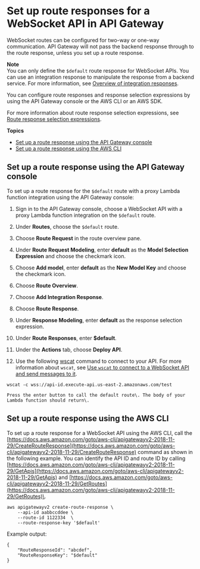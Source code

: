 # Set up route responses for a WebSocket API in API Gateway<a name="apigateway-websocket-api-route-response"></a>

WebSocket routes can be configured for two\-way or one\-way communication\. API Gateway will not pass the backend response through to the route response, unless you set up a route response\. 

**Note**  
You can only define the `$default` route response for WebSocket APIs\. You can use an integration response to manipulate the response from a backend service\. For more information, see [Overview of integration responses](apigateway-websocket-api-integration-responses.md#apigateway-websocket-api-integration-response-overview)\. 

You can configure route responses and response selection expressions by using the API Gateway console or the AWS CLI or an AWS SDK\. 

For more information about route response selection expressions, see [Route response selection expressions](apigateway-websocket-api-selection-expressions.md#apigateway-websocket-api-route-response-selection-expressions)\.

**Topics**
+ [Set up a route response using the API Gateway console](#apigateway-websocket-api-route-response-using-console)
+ [Set up a route response using the AWS CLI](#apigateway-websocket-api-route-response-using-awscli)

## Set up a route response using the API Gateway console<a name="apigateway-websocket-api-route-response-using-console"></a>

To set up a route response for the `$default` route with a proxy Lambda function integration using the API Gateway console:

1. Sign in to the API Gateway console, choose a WebSocket API with a proxy Lambda function integration on the `$default` route\.

1. Under **Routes**, choose the `$default` route\.

1. Choose **Route Request** in the route overview pane\.

1. Under **Route Request Modeling**, enter **default** as the **Model Selection Expression** and choose the checkmark icon\.

1. Choose **Add model**, enter **default** as the **New Model Key** and choose the checkmark icon\.

1. Choose **Route Overview**\.

1.  Choose **Add Integration Response**\.

1. Choose **Route Response**\.

1. Under **Response Modeling**, enter **default** as the response selection expression\.

1. Under **Route Responses**, enter **$default**\.

1.  Under the **Actions** tab, choose **Deploy API**\.

1.  Use the following [ wscat](https://www.npmjs.com/package/wscat) command to connect to your API\. For more information about `wscat`, see [Use `wscat` to connect to a WebSocket API and send messages to it](apigateway-how-to-call-websocket-api-wscat.md)\. 

   ```
   wscat -c wss://api-id.execute-api.us-east-2.amazonaws.com/test
   ```

    Press the enter button to call the default route\. The body of your Lambda function should return\.

## Set up a route response using the AWS CLI<a name="apigateway-websocket-api-route-response-using-awscli"></a>

To set up a route response for a WebSocket API using the AWS CLI, call the [https://docs.aws.amazon.com/goto/aws-cli/apigatewayv2-2018-11-29/CreateRouteResponse](https://docs.aws.amazon.com/goto/aws-cli/apigatewayv2-2018-11-29/CreateRouteResponse) command as shown in the following example\. You can identify the API ID and route ID by calling [https://docs.aws.amazon.com/goto/aws-cli/apigatewayv2-2018-11-29/GetApis](https://docs.aws.amazon.com/goto/aws-cli/apigatewayv2-2018-11-29/GetApis) and [https://docs.aws.amazon.com/goto/aws-cli/apigatewayv2-2018-11-29/GetRoutes](https://docs.aws.amazon.com/goto/aws-cli/apigatewayv2-2018-11-29/GetRoutes)\.

```
aws apigatewayv2 create-route-response \
    --api-id aabbccddee \
    --route-id 1122334  \
    --route-response-key '$default'
```

Example output:

```
{
    "RouteResponseId": "abcdef",
    "RouteResponseKey": "$default"
}
```